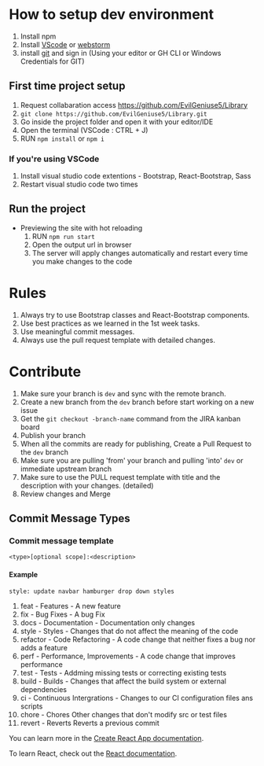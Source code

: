 # How to setup dev environment
1. Install npm
2. Install [VScode](https://code.visualstudio.com/) or [webstorm](https://www.jetbrains.com/webstorm/) 
3. install [git](https://git-scm.com/downloads) and sign in (Using your editor or GH CLI or Windows Credentials for GIT)

## First time project setup
1. Request collabaration access https://github.com/EvilGeniuse5/Library
2. `git clone https://github.com/EvilGeniuse5/Library.git`
3. Go inside the project folder and open it with your editor/IDE
4. Open the terminal (VSCode : CTRL + J)
5. RUN `npm install` or `npm i`

### If you're using VSCode
1. Install visual studio code extentions - Bootstrap, React-Bootstrap, Sass
2. Restart visual studio code two times

## Run the project
- Previewing the site with hot reloading
  1. RUN `npm run start`
  2. Open the output url in browser
  3. The server will apply changes automatically and restart every time you make changes to the code

# Rules
1. Always try to use Bootstrap classes and React-Bootstrap components.
2. Use best practices as we learned in the 1st week tasks.
3. Use meaningful commit messages.
4. Always use the pull request template with detailed changes.

# Contribute
1. Make sure your branch is `dev` and sync with the remote branch.
2. Create a new branch from the `dev` branch before start working on a new issue
3. Get the `git checkout -branch-name` command from the JIRA kanban board
4. Publish your branch
5. When all the commits are ready for publishing, Create a Pull Request to the `dev` branch
6. Make sure you are pulling 'from' your branch and pulling 'into' `dev` or immediate upstream branch
7. Make sure to use the PULL request template with title and the description with your changes. (detailed)
8. Review changes and Merge

## Commit Message Types
### Commit message template
`<type>[optional scope]:<description>` <br>
#### Example <br>
`style: update navbar hamburger drop down styles`
  <br>
1. feat - Features - A new feature
2. fix - Bug Fixes - A bug Fix
3. docs - Documentation - Documentation only changes
4. style - Styles - Changes that do not affect the meaning of the code
5. refactor - Code Refactoring - A code change that neither fixes a bug nor adds a feature
6. perf - Performance, Improvements - A code change that improves performance
7. test - Tests - Addming missing tests or correcting existing tests
8. build - Builds - Changes that affect the build system or external dependencies 
9. ci - Continuous Intergrations - Changes to our CI configuration files ans scripts 
10. chore - Chores Other changes that don't modify src or test files
11. revert - Reverts Reverts a previous commit




You can learn more in the [Create React App documentation](https://facebook.github.io/create-react-app/docs/getting-started).

To learn React, check out the [React documentation](https://reactjs.org/).

